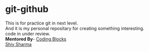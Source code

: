 # git-github
This is for practice git in next level.<br>
And it is my personal repositary for creating something interesting.<br>
code in under review.<br>
**Mentored By**- [Coding Blocks](https://codingblocks.com/)<br>
[Shiv Sharma](https://codingblocks.com/)

